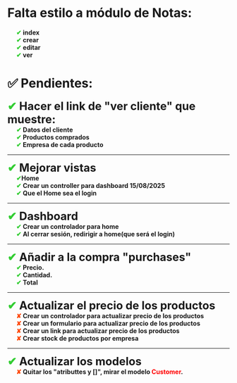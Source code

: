 # Falta estilo a módulo de Notas:

<div style="font-weight: bold; margin-left: 20px"><span style="color:limegreen;">✔</span> index</div>
<div style="font-weight: bold; margin-left: 20px"><span style="color:limegreen;">✔</span> crear</div>
<div style="font-weight: bold; margin-left: 20px"><span style="color:limegreen;">✔</span> editar</div>
<div style="font-weight: bold; margin-left: 20px"><span style="color:limegreen;">✔</span> ver</div>


# ✅ Pendientes:

<div style="font-weight: bold; font-size: 25px"><span style="color:limegreen;">✔</span> Hacer el link de "ver cliente" que muestre:</div>
<div style="font-weight: bold; margin-left: 20px"><span style="color:limegreen;">✔</span> Datos del cliente</div>
<div style="font-weight: bold; margin-left: 20px"><span style="color:limegreen;">✔</span> Productos comprados</div>
<div style="font-weight: bold; margin-left: 20px"><span style="color:limegreen;">✔</span> Empresa de cada producto</div>

---

<div style="font-weight: bold; font-size: 25px"><span style="color:limegreen;">✔</span> Mejorar vistas</div>
<div style="font-weight: bold;margin-left: 20px"><span style="color:limegreen;">✔</span>Home</div>
<div style="font-weight: bold;margin-left: 20px"><span style="color:limegreen;">✔</span> Crear un controller para dashboard 15/08/2025</div>
<div style="font-weight: bold;margin-left: 20px"><span style="color:limegreen;">✔</span> Que el Home sea el login</div>

---

<div style="font-weight: bold; font-size: 25px"><span style="color:limegreen;">✔</span>  Dashboard </div>       
<div style="font-weight: bold;margin-left: 20px"><span style="color:limegreen;">✔</span> Crear un controlador para home</div>
<div style="font-weight: bold;margin-left: 20px"><span style="color:limegreen;">✔</span> Al cerrar sesión, redirigir a home(que será el login)</div>

---


<div style="font-weight: bold; font-size: 25px"><span style="color:limegreen;">✔</span>   Añadir a la compra "purchases"</div>
<div style="font-weight: bold;margin-left: 20px"><span style="color:limegreen;">✔</span> Precio.</div>
<div style="font-weight: bold;margin-left: 20px"><span style="color:limegreen;">✔</span> Cantidad.</div>
<div style="font-weight: bold;margin-left: 20px"><span style="color:limegreen;">✔</span> Total</div>

---

<div style="font-weight: bold; font-size: 25px"><span style="color:limegreen;">✔</span> Actualizar el precio de los productos</div>
<div style="font-weight: bold;margin-left: 20px"><span style="color:orangered;">✘</span> Crear un controlador para actualizar precio de los productos</div>
<div style="font-weight: bold;margin-left: 20px"><span style="color:orangered;">✘</span> Crear un formulario para actualizar precio de los productos</div>
<div style="font-weight: bold;margin-left: 20px"><span style="color:orangered;">✘</span> Crear un link para actualizar precio de los productos</div>
<div style="font-weight: bold;margin-left: 20px"><span style="color:orangered;">✘</span> Crear stock de productos por empresa</div>

---

<div style="font-weight: bold; font-size: 25px"><span style="color:limegreen;">✔</span> Actualizar los modelos</div>
<div style="font-weight: bold;margin-left: 20px"><span style="color:orangered;">✘</span> Quitar los "atributtes y []", mirar el modelo <span style="color: red">Customer</span>.</div>
